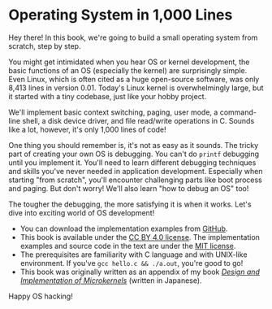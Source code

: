 # Operating System in 1,000 Lines

Hey there! In this book, we're going to build a small operating system from scratch, step by step.

You might get intimidated when you hear OS or kernel development, the basic functions of an OS (especially the kernel) are surprisingly simple. Even Linux, which is often cited as a huge open-source software, was only 8,413 lines in version 0.01. Today's Linux kernel is overwhelmingly large, but it started with a tiny codebase, just like your hobby project.

We'll implement basic context switching, paging, user mode, a command-line shell, a disk device driver, and file read/write operations in C. Sounds like a lot, however, it's only 1,000 lines of code!

One thing you should remember is, it's not as easy as it sounds. The tricky part of creating your own OS is debugging. You can't do `printf` debugging until you implement it. You'll need to learn different debugging techniques and skills you've never needed in application development. Especially when starting "from scratch", you'll encounter challenging parts like boot process and paging. But don't worry! We'll also learn "how to debug an OS" too!

The tougher the debugging, the more satisfying it is when it works. Let's dive into exciting world of OS development!

- You can download the implementation examples from [GitHub](https://github.com/nuta/operating-system-in-1000-lines).
- This book is available under the [CC BY 4.0 license](https://creativecommons.jp/faq). The implementation examples and source code in the text are under the [MIT license](https://opensource.org/licenses/MIT).
- The prerequisites are familiarity with C language and with UNIX-like environment. If you've `gcc hello.c && ./a.out`, you're good to go!
- This book was originally written as an appendix of my book *[Design and Implementation of Microkernels](https://www.shuwasystem.co.jp/book/9784798068718.html)* (written in Japanese).

Happy OS hacking!
